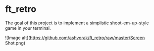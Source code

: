 # ft_retro

The goal of this project is to implement a simplistic shoot-em-up-style game in your terminal.  

![Image alt](https://github.com/ashvorak/ft_retro/raw/master/Screen Shot.png)

